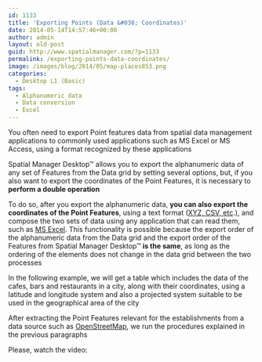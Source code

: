 ```yaml
---
id: 1133
title: 'Exporting Points (Data &#038; Coordinates)'
date: 2014-05-14T14:57:46+00:00
author: admin
layout: old-post
guid: http://www.spatialmanager.com/?p=1133
permalink: /exporting-points-data-coordinates/
image: /images/blog/2014/05/map-places853.png
categories:
  - Desktop L1 (Basic)
tags:
  - Alphanumeric data
  - Data conversion
  - Excel
---
```

You often need to export Point features data from spatial data management applications to commonly used applications such as MS Excel or MS Access, using a format recognized by these applications<!--more-->

Spatial Manager Desktop™ allows you to export the alphanumeric data of any set of Features from the Data grid by setting several options, but, if you also want to export the coordinates of the Point Features, it is necessary to **perform a double operation**

To do so, after you export the alphanumeric data, **you can also export the coordinates of the Point Features**, using a text format (<a title="CSV Wiki" href="https://en.wikipedia.org/wiki/Comma-separated_values" target="_blank" rel="nofollow">XYZ, CSV, etc</a>.), and compose the two sets of data using any application that can read them, such as <a title="MS Excel product page" href="http://office.microsoft.com/en-us/excel/" target="_blank" rel="nofollow">MS Excel</a>. This functionality is possible because the export order of the alphanumeric data from the Data grid and the export order of the Features from Spatial Manager Desktop™ **is the same**, as long as the ordering of the elements <span>does not change</span> in the data grid between the two processes

In the following example, we will get a table which includes the data of the cafes, bars and restaurants in a city, along with their coordinates, using a latitude and longitude system and also a projected system suitable to be used in the geographical area of the city

After extracting the Point Features relevant for the establishments from a data source such as <a title="OpenStreetMap Wiki" href="https://en.wikipedia.org/wiki/OpenStreetMap" target="_blank" rel="nofollow">OpenStreetMap</a>, we run the procedures explained in the previous paragraphs

Please, watch the video:
